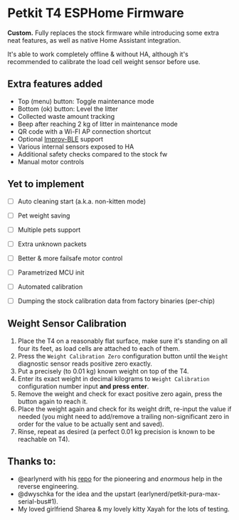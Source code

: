# Petkit T4 ESPHome Firmware

**Custom.** Fully replaces the stock firmware while introducing some extra neat features, as well as native Home Assistant integration.

It's able to work completely offline & without HA, although it's recommended to calibrate the load cell weight sensor before use.


## Extra features added

- Top (menu) button: Toggle maintenance mode
- Bottom (ok) button: Level the litter
- Collected waste amount tracking
- Beep after reaching 2 kg of litter in maintenance mode
- QR code with a Wi-FI AP connection shortcut
- Optional [Improv-BLE](https://improv-wifi.com) support
- Various internal sensors exposed to HA
- Additional safety checks compared to the stock fw
- Manual motor controls


## Yet to implement

* [ ] Auto cleaning start (a.k.a. non-kitten mode)
* [ ] Pet weight saving
* [ ] Multiple pets support
* [ ] Extra unknown packets
* [ ] Better & more failsafe motor control
* [ ] Parametrized MCU init
* [ ] Automated calibration
* [ ] Dumping the stock calibration data from factory binaries (per-chip)


## Weight Sensor Calibration

1. Place the T4 on a reasonably flat surface, make sure it's standing on all four its feet, as load cells are attached to each of them.
2. Press the `Weight Calibration Zero` configuration button until the `Weight` diagnostic sensor reads positive zero exactly.
3. Put a precisely (to 0.01 kg) known weight on top of the T4.
4. Enter its exact weight in decimal kilograms to `Weight Calibration` configuration number input **and press enter**.
5. Remove the weight and check for exact positive zero again, press the button again to reach it.
6. Place the weight again and check for its weight drift, re-input the value if needed (you might need to add/remove a trailing non-significant zero in order for the value to be actually sent and saved).
7. Rinse, repeat as desired (a perfect 0.01 kg precision is known to be reachable on T4).


## Thanks to:

- @earlynerd with his [repo](https://github.com/earlynerd/petkit-pura-max-serial-bus) for the pioneering and _enormous_ help in the reverse engineering.
- @dwyschka for the idea and the upstart (earlynerd/petkit-pura-max-serial-bus#1).
- My loved girlfriend Sharea & my lovely kitty Xayah for the lots of testing.
